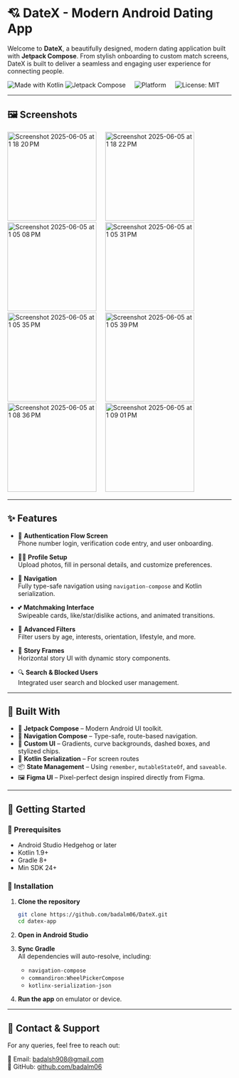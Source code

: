 # 💘 DateX - Modern Android Dating App

Welcome to **DateX**, a beautifully designed, modern dating application built with **Jetpack Compose**. From stylish onboarding to custom match screens, DateX is built to deliver a seamless and engaging user experience for connecting people.

![Made with Kotlin](https://img.shields.io/badge/Made%20with-Kotlin-7F52FF.svg?style=for-the-badge&logo=kotlin)
![Jetpack Compose](https://img.shields.io/badge/Jetpack%20Compose-4285F4.svg?style=for-the-badge&logo=android) &nbsp;&nbsp;&nbsp;
![Platform](https://img.shields.io/badge/Platform-Android-green?style=for-the-badge&logo=android) &nbsp;&nbsp;&nbsp;
![License: MIT](https://img.shields.io/badge/License-MIT-yellow.svg?style=for-the-badge) &nbsp;&nbsp;&nbsp;



---

## 🖼️ Screenshots
<img width="200" alt="Screenshot 2025-06-05 at 1 18 20 PM" src="https://github.com/user-attachments/assets/d662d59f-be89-45eb-99bf-dadd8d8b99ea" /> &nbsp;&nbsp;&nbsp;
<img width="200" alt="Screenshot 2025-06-05 at 1 18 22 PM" src="https://github.com/user-attachments/assets/6fa14701-662c-4642-b082-33c418165f09" /> &nbsp;&nbsp;&nbsp;
<img width="200" alt="Screenshot 2025-06-05 at 1 05 08 PM" src="https://github.com/user-attachments/assets/86f7bf16-093b-40f6-bf85-d9e20bff2cd6" /> &nbsp;&nbsp;&nbsp;
<img width="200" alt="Screenshot 2025-06-05 at 1 05 31 PM" src="https://github.com/user-attachments/assets/0272b422-6fe0-48e4-bf4c-4a598d13fb51" /> &nbsp;&nbsp;&nbsp;
<img width="200" alt="Screenshot 2025-06-05 at 1 05 35 PM" src="https://github.com/user-attachments/assets/5a0f6dcd-2860-4934-86e0-d1e2b6dd0e37" /> &nbsp;&nbsp;&nbsp;
<img width="200" alt="Screenshot 2025-06-05 at 1 05 39 PM" src="https://github.com/user-attachments/assets/37bc7e46-a227-4dc6-b2a5-e42589ba793d" /> &nbsp;&nbsp;&nbsp;
<img width="200" alt="Screenshot 2025-06-05 at 1 08 36 PM" src="https://github.com/user-attachments/assets/1f7d8198-3375-4154-83d7-c252bc2d5ecc" /> &nbsp;&nbsp;&nbsp;
<img width="200" alt="Screenshot 2025-06-05 at 1 09 01 PM" src="https://github.com/user-attachments/assets/448479fc-cb2c-4d69-8e91-f346c0e901a0" />

---

## ✨ Features

- 🔐 **Authentication Flow Screen**  
  Phone number login, verification code entry, and user onboarding.

- 🧑‍💼 **Profile Setup**  
  Upload photos, fill in personal details, and customize preferences.

- 🧭 **Navigation**  
  Fully type-safe navigation using `navigation-compose` and Kotlin serialization.

- 💕 **Matchmaking Interface**  
  Swipeable cards, like/star/dislike actions, and animated transitions.

- 🎯 **Advanced Filters**  
  Filter users by age, interests, orientation, lifestyle, and more.

- 📸 **Story Frames**  
  Horizontal story UI with dynamic story components.

- 🔍 **Search & Blocked Users**  
  Integrated user search and blocked user management.

---

## 🧱 Built With

- 🧩 **Jetpack Compose** – Modern Android UI toolkit.
- 🧭 **Navigation Compose** – Type-safe, route-based navigation.
- 🎨 **Custom UI** – Gradients, curve backgrounds, dashed boxes, and stylized chips.
- 🧰 **Kotlin Serialization** – For screen routes
- 📦 **State Management** – Using `remember`, `mutableStateOf`, and `saveable`.
- 🖼️ **Figma UI** – Pixel-perfect design inspired directly from Figma.

---

## 🚀 Getting Started

### 🧰 Prerequisites

- Android Studio Hedgehog or later
- Kotlin 1.9+
- Gradle 8+
- Min SDK 24+

### 🔧 Installation

1. **Clone the repository**
    ```bash
    git clone https://github.com/badalm06/DateX.git
    cd datex-app
    ```

2. **Open in Android Studio**

3. **Sync Gradle**  
   All dependencies will auto-resolve, including:
   - `navigation-compose`
   - `commandiron:WheelPickerCompose`
   - `kotlinx-serialization-json`

4. **Run the app** on emulator or device.

---

## 💬 Contact & Support

For any queries, feel free to reach out:

📧 Email: [badalsh908@gmail.com](mailto:badalsh908@gmail.com)  
🐙 GitHub: [github.com/badalm06](https://github.com/badalm06)

